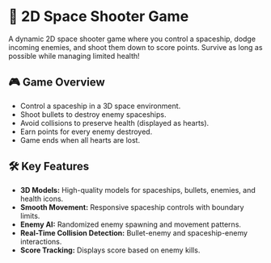 # 🚀 2D Space Shooter Game

A dynamic 2D space shooter game where you control a spaceship, dodge incoming enemies, and shoot them down to score points. Survive as long as possible while managing limited health!

## 🎮 Game Overview

- Control a spaceship in a 3D space environment.  
- Shoot bullets to destroy enemy spaceships.  
- Avoid collisions to preserve health (displayed as hearts).  
- Earn points for every enemy destroyed.  
- Game ends when all hearts are lost.

## 🛠️ Key Features

- **3D Models:** High-quality models for spaceships, bullets, enemies, and health icons.  
- **Smooth Movement:** Responsive spaceship controls with boundary limits.  
- **Enemy AI:** Randomized enemy spawning and movement patterns.  
- **Real-Time Collision Detection:** Bullet-enemy and spaceship-enemy interactions.  
- **Score Tracking:** Displays score based on enemy kills.  
